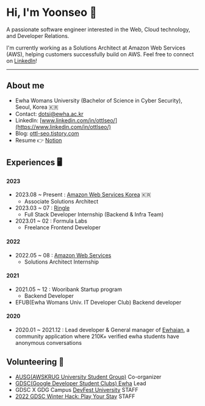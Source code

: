 # Hi, I'm Yoonseo 👋
A passionate software engineer interested in the Web, Cloud technology, and Developer Relations.

I'm currently working as a Solutions Architect at Amazon Web Services (AWS), helping customers successfully build on AWS. Feel free to connect on [LinkedIn](https://www.linkedin.com/in/ottlseo/)!

- - -

## About me 
- Ewha Womans University (Bachelor of Science in Cyber Security), Seoul, Korea 🇰🇷
- Contact: dotsi@ewha.ac.kr
- LinkedIn: [www.linkedin.com/in/ottlseo/](https://www.linkedin.com/in/ottlseo/)
- Blog: [ottl-seo.tistory.com](https://ottl-seo.tistory.com/)
- Resume 👉 [Notion](https://yoonseo.notion.site/Yoonseo-Kim-fbbf3a2a865b4d63b6e86ee1478e23c8) 

## Experiences 🖥️
#### 2023
- 2023.08 ~ Present : [Amazon Web Services Korea](https://github.com/aws) 🇰🇷
  - Associate Solutions Architect
- 2023.03 ~ 07 : [Ringle](https://www.ringleplus.com/en/student/landing/team)
  - Full Stack Developer Internship (Backend & Infra Team)
- 2023.01 ~ 02 : Formula Labs
  - Freelance Frontend Developer

#### 2022
- 2022.05 ~ 08 : [Amazon Web Services](https://github.com/aws)
  - Solutions Architect Internship

#### 2021
- 2021.05 ~ 12 : Wooribank Startup program 
  - Backend Developer
- EFUB(Ewha Womans Univ. IT Developer Club) Backend developer

#### 2020
- 2020.01 ~ 2021.12 : Lead developer & General manager of [Ewhaian](https://www.ewhaian.com/), a community application where 210K+ verified ewha students have anonymous conversations

## Volunteering 🥑 
- [AUSG(AWSKRUG University Student Group)](https://ausg.me/) Co-organizer 
- [GDSC(Google Developer Student Clubs) Ewha](https://gdscewha.tistory.com/) Lead 
- GDSC X GDG Campus [DevFest University](https://festa.io/events/1862/) STAFF 
- [2022 GDSC Winter Hack: Play Your Stay](https://gdsckoreahackathon2022.github.io/) STAFF 
